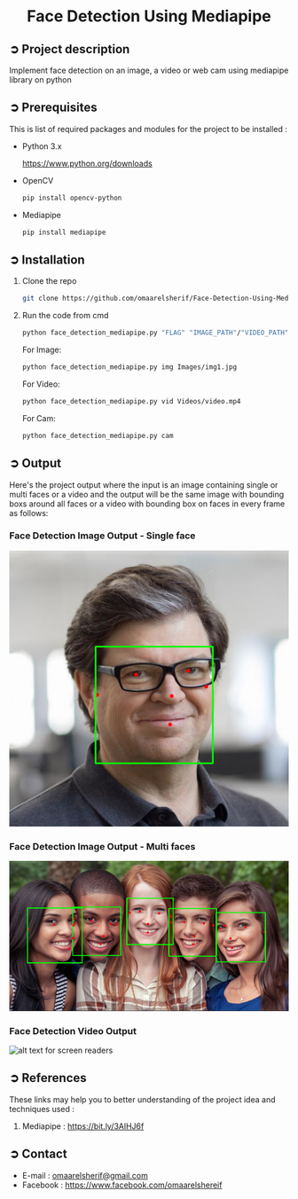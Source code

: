 
<!-- PROJECT TITLE -->
<h1 align="center">Face Detection Using Mediapipe</h1>

<!-- PROJECT DESCRIPTION -->
## ➲ Project description
Implement face detection on an image, a video or web cam using mediapipe library on python

<!-- PREREQUISTIES -->
## ➲ Prerequisites
This is list of required packages and modules for the project to be installed :
* Python 3.x

  <https://www.python.org/downloads>
  
* OpenCV 
  ```sh
  pip install opencv-python
  ```
* Mediapipe 
  ```sh
  pip install mediapipe
  ```

<!-- INSTALLATION -->
## ➲ Installation
1. Clone the repo
   ```sh
   git clone https://github.com/omaarelsherif/Face-Detection-Using-Mediapipe.git
   ```
2. Run the code from cmd
   ```sh
   python face_detection_mediapipe.py "FLAG" "IMAGE_PATH"/"VIDEO_PATH"
   ```
   For Image:
   ```sh
   python face_detection_mediapipe.py img Images/img1.jpg
   ```
   For Video:
   ```sh
   python face_detection_mediapipe.py vid Videos/video.mp4
   ```
   For Cam:
   ```sh
   python face_detection_mediapipe.py cam
   ```

<!-- OUTPUT -->
## ➲ Output
Here's the project output where the input is an image containing single or multi faces or a video and the output will be the same image with bounding boxs around all faces or a video with bounding box on faces in every frame as follows:

<h3>Face Detection Image Output - Single face</h3>

![alt text for screen readers](/Outputs/output1.png "Face Detection Image Output - Single face")

<h3>Face Detection Image Output - Multi faces</h3>

![alt text for screen readers](/Outputs/output2.png "Face Detection Image Output - multi face")

<h3>Face Detection Video Output</h3>

![alt text for screen readers](/Outputs/output3.gif "Face Detection Video Output")

<!-- REFERENCES -->
## ➲ References
These links may help you to better understanding of the project idea and techniques used :
1. Mediapipe : https://bit.ly/3AlHJ6f
   
<!-- CONTACT -->
## ➲ Contact
- E-mail :  [omaarelsherif@gmail.com](mailto:omaarelsherif@gmail.com)
- Facebook : https://www.facebook.com/omaarelshereif
